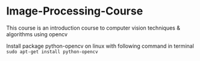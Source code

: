 # Image-Processing-Course
This course is an introduction course to computer vision techniques & algorithms using opencv

Install package python-opencv on linux with following command in terminal
`sudo apt-get install python-opencv`
